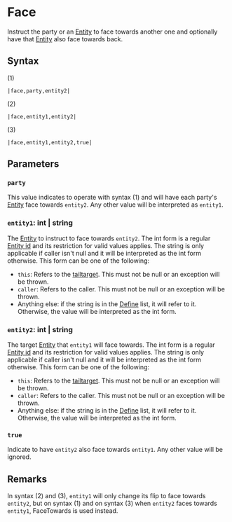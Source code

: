# Face

Instruct the party or an [Entity](../../../Entities/Entity.md) to face towards another one and optionally have that [Entity](../../../Entities/Entity.md) also face towards back.

## Syntax

(1)

````
|face,party,entity2|
````

(2)

````
|face,entity1,entity2|
````

(3)

````
|face,entity1,entity2,true|
````

## Parameters

### `party`

This value indicates to operate with syntax (1) and will have each party's [Entity](../../../Entities/Entity.md) face towards `entity2`. Any other value will be interpreted as `entity1`.

### `entity1`: int | string

The [Entity](../../../Entities/Entity.md) to instruct to face towards `entity2`. The int form is a regular [Entity id](../Entity%20id.md) and its restriction for valid values applies. The string is only applicable if caller isn't null and it will be interpreted as the int form otherwise. This form can be one of the following:

* `this`: Refers to the [tailtarget](../../Notable%20local%20variable/tailtarget.md). This must not be null or an exception will be thrown.
* `caller`: Refers to the caller. This must not be null or an exception will be thrown.
* Anything else: if the string is in the [Define](Define.md) list, it will refer to it. Otherwise, the value will be interpreted as the int form.

### `entity2`: int | string

The target [Entity](../../../Entities/Entity.md) that `entity1` will face towards. The int form is a regular [Entity id](../Entity%20id.md) and its restriction for valid values applies. The string is only applicable if caller isn't null and it will be interpreted as the int form otherwise. This form can be one of the following:

* `this`: Refers to the [tailtarget](../../Notable%20local%20variable/tailtarget.md). This must not be null or an exception will be thrown.
* `caller`: Refers to the caller. This must not be null or an exception will be thrown.
* Anything else: if the string is in the [Define](Define.md) list, it will refer to it. Otherwise, the value will be interpreted as the int form.

### `true`

Indicate to have `entity2` also face towards `entity1`. Any other value will be ignored.

## Remarks

In syntax (2) and (3), `entity1` will only change its flip to face towards `entity2`, but on syntax (1) and on syntax (3) when `entity2` faces towards `entity1`, FaceTowards is used instead.
